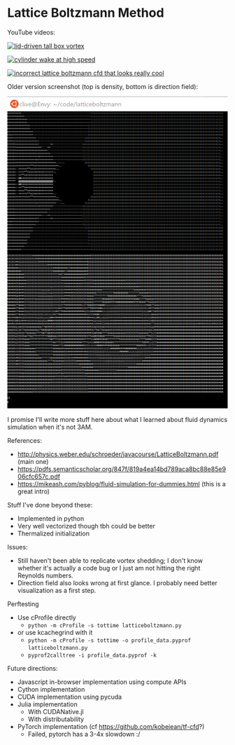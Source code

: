 Lattice Boltzmann Method
========================

YouTube videos:

[![lid-driven tall box vortex](https://img.youtube.com/vi/J1pS6P-js0o/0.jpg)](https://youtu.be/J1pS6P-js0o)

[![cylinder wake at high speed](https://img.youtube.com/vi/wsfL2LaHcFE/0.jpg)](https://youtu.be/wsfL2LaHcFE)

[![incorrect lattice boltzmann cfd that looks really cool](https://img.youtube.com/vi/b8ZVsETpFUE/0.jpg)](https://www.youtube.com/watch?v=b8ZVsETpFUE)

Older version screenshot (top is density, bottom is direction field):

![screenshot](screenshot.png)


I promise I'll write more stuff here about what I learned about fluid dynamics simulation when it's not 3AM.

References:
- http://physics.weber.edu/schroeder/javacourse/LatticeBoltzmann.pdf (main one)
- https://pdfs.semanticscholar.org/847f/819a4ea14bd789aca8bc88e85e906cfc657c.pdf
- https://mikeash.com/pyblog/fluid-simulation-for-dummies.html (this is a great intro)

Stuff I've done beyond these:
- Implemented in python
- Very well vectorized though tbh could be better
- Thermalized initialization

Issues:
- Still haven't been able to replicate vortex shedding; I don't know whether it's actually a code bug or I just am not hitting the right Reynolds numbers.
- Direction field also looks wrong at first glance. I probably need better visualization as a first step.

Perftesting
- Use cProfile directly
  - `python -m cProfile -s tottime latticeboltzmann.py`
- or use kcachegrind with it
  - `python -m cProfile -s tottime -o profile_data.pyprof latticeboltzmann.py`
  - `pyprof2calltree -i profile_data.pyprof -k`

Future directions:
- Javascript in-browser implementation using compute APIs
- Cython implementation
- CUDA implementation using pycuda
- Julia implementation
  - With CUDANative.jl
  - With distributability
- PyTorch implementation (cf https://github.com/kobejean/tf-cfd?)
  - Failed, pytorch has a 3-4x slowdown :/

